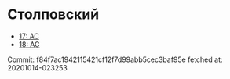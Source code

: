 # Столповский
- [17: AC](17.md)
- [18: AC](18.md)

Commit: f84f7ac1942115421cf12f7d99abb5cec3baf95e
 fetched at: 20201014-023253

